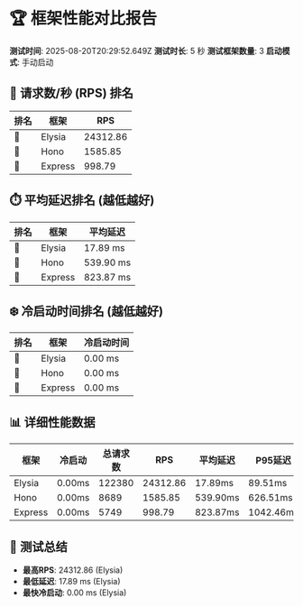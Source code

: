# 🏆 框架性能对比报告

**测试时间**: 2025-08-20T20:29:52.649Z
**测试时长**: 5 秒
**测试框架数量**: 3
**启动模式**: 手动启动

## 🚀 请求数/秒 (RPS) 排名

| 排名 | 框架 | RPS |
|------|------|-----|
| 🥇 | Elysia | 24312.86 |
| 🥈 | Hono | 1585.85 |
| 🥉 | Express | 998.79 |

## ⏱️ 平均延迟排名 (越低越好)

| 排名 | 框架 | 平均延迟 |
|------|------|----------|
| 🥇 | Elysia | 17.89 ms |
| 🥈 | Hono | 539.90 ms |
| 🥉 | Express | 823.87 ms |

## ❄️ 冷启动时间排名 (越低越好)

| 排名 | 框架 | 冷启动时间 |
|------|------|------------|
| 🥇 | Elysia | 0.00 ms |
| 🥈 | Hono | 0.00 ms |
| 🥉 | Express | 0.00 ms |

## 📊 详细性能数据

| 框架 | 冷启动 | 总请求数 | RPS | 平均延迟 | P95延迟 | 错误率 |
|------|---------|----------|-----|----------|----------|--------|
| Elysia | 0.00ms | 122380 | 24312.86 | 17.89ms | 89.51ms | 0.00% |
| Hono | 0.00ms | 8689 | 1585.85 | 539.90ms | 626.51ms | 0.00% |
| Express | 0.00ms | 5749 | 998.79 | 823.87ms | 1042.46ms | 3.72% |

## 📝 测试总结

- **最高RPS**: 24312.86 (Elysia)
- **最低延迟**: 17.89 ms (Elysia)
- **最快冷启动**: 0.00 ms (Elysia)
